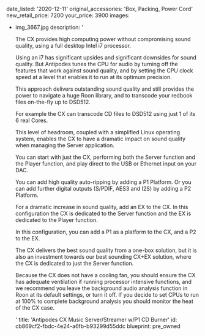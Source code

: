 date_listed: '2020-12-11'
original_accessories: 'Box, Packing, Power Cord'
new_retail_price: 7200
your_price: 3900
images:
  - img_3667.jpg
description: '<p>The CX provides high computing power without compromising sound quality, using a full desktop Intel i7 processor.</p><p>Using an i7 has significant upsides and significant downsides for sound quality. But Antipodes tunes the CPU for audio by turning off the features that work against sound quality, and by setting the CPU clock speed at a level that enables it to run at its optimum precision.</p><p>This approach delivers outstanding sound quality and still provides the power to navigate a huge Roon library, and to transcode your redbook files on-the-fly up to DSD512.</p><p>For example the CX can transcode CD files to DSD512 using just 1 of its 6 real Cores.</p><p>This level of headroom, coupled with a simplified Linux operating system, enables the CX to have a dramatic impact on sound quality when managing the Server application.</p><p>You can start with just the CX, performing both the Server function and the Player function, and play direct to the USB or Ethernet input on your DAC.</p><p>You can add high quality auto-ripping by adding a P1 Platform. Or you can add further digital outputs (S/PDIF, AES3 and I2S) by adding a P2 Platform.</p><p>For a dramatic increase in sound quality, add an EX to the CX. In this configuration the CX is dedicated to the Server function and the EX is dedicated to the Player function.</p><p>In this configuration, you can add a P1 as a platform to the CX, and a P2 to the EX.</p><p>The CX delivers the best sound quality from a one-box solution, but it is also an investment towards our best sounding CX+EX solution, where the CX is dedicated to just the Server function.</p><p>Because the CX does not have a cooling fan, you should ensure the CX has adequate ventilation if running processor intensive functions, and we recommend you leave the background audio analysis function in Roon at its default settings, or turn it off. If you decide to set CPUs to run at 100% to complete background analysis you should monitor the heat of the CX case.</p>'
title: 'Antipodes CX Music Server/Streamer w/P1 CD Burner'
id: cb869cf2-fbdc-4e24-a6fb-b93299d55ddc
blueprint: pre_owned
